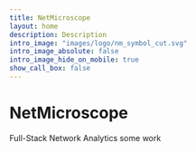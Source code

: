 ```yaml
---
title: NetMicroscope
layout: home
description: Description
intro_image: "images/logo/nm_symbol_cut.svg"
intro_image_absolute: false
intro_image_hide_on_mobile: true
show_call_box: false
---
```


# NetMicroscope

Full-Stack Network Analytics some work
